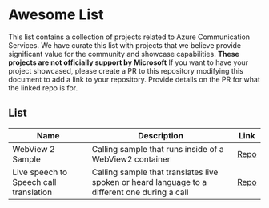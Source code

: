 # Awesome List
This list contains a collection of projects related to Azure Communication Services. 
We have curate this list with projects that we believe provide significant value for the community and showcase capabilities.
**These projects are not officially support by Microsoft**
If you want to have your project showcased, please create a PR to this repository modifying this document to add a link to your repository.
Provide details on the PR for what the linked repo is for.

## List
|Name           | Description    | Link            |
|---------------|----------------|-----------------|
| WebView 2 Sample | Calling sample that runs inside of a WebView2 container| [Repo](https://github.com/Azure-Samples/communication-services-web-calling-wpf-sample)
| Live speech to Speech call translation | Calling sample that translates live spoken or heard language to a different one during a call | [Repo](https://github.com/Azure-Samples/communication-services-web-calling-tutorial/tree/azure_communication_services_cognitive_services_speech_to_speech_translation)
